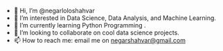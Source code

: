 - 👋 Hi, I’m @negarloloshahvar
- 👀 I’m interested in Data Science, Data Analysis, and Machine Learning.
- 🌱 I’m currently learning Python Programming .
- 💞️ I’m looking to collaborate on cool data science projects.
- 📫 How to reach me: email me on negarshahvar@gmail.com

<!---
negarloloshahvar/negarloloshahvar is a ✨ special ✨ repository because its `README.md` (this file) appears on your GitHub profile.
You can click the Preview link to take a look at your changes.
--->
